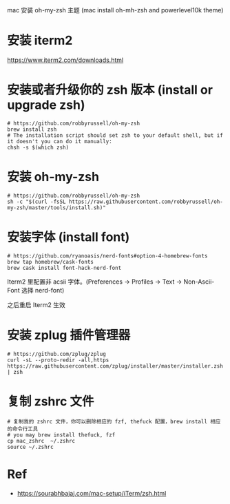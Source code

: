 mac 安装 oh-my-zsh 主题 (mac install oh-mh-zsh and powerlevel10k theme)

# 安装 iterm2

https://www.iterm2.com/downloads.html


# 安装或者升级你的 zsh 版本 (install or upgrade zsh)
```
# https://github.com/robbyrussell/oh-my-zsh
brew install zsh
# The installation script should set zsh to your default shell, but if it doesn't you can do it manually:
chsh -s $(which zsh)
```


# 安装 oh-my-zsh

```
# https://github.com/robbyrussell/oh-my-zsh
sh -c "$(curl -fsSL https://raw.githubusercontent.com/robbyrussell/oh-my-zsh/master/tools/install.sh)"
```

# 安装字体 (install font)
```
# https://github.com/ryanoasis/nerd-fonts#option-4-homebrew-fonts
brew tap homebrew/cask-fonts
brew cask install font-hack-nerd-font
```
Iterm2 里配置非 acsii 字体。(Preferences -> Profiles -> Text -> Non-Ascii-Font 选择 nerd-font)

之后重启 Iterm2 生效


# 安装 zplug 插件管理器


```
# https://github.com/zplug/zplug
curl -sL --proto-redir -all,https https://raw.githubusercontent.com/zplug/installer/master/installer.zsh | zsh
```

# 复制 zshrc 文件

```
# 复制我的 zshrc 文件，你可以删除相应的 fzf, thefuck 配置，brew install 相应的命令行工具
# you may brew install thefuck, fzf
cp mac_zshrc  ~/.zshrc
source ~/.zshrc
```

# Ref

- https://sourabhbajaj.com/mac-setup/iTerm/zsh.html
